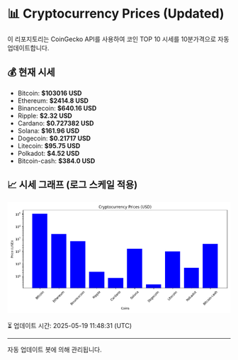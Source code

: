 
# 📊 Cryptocurrency Prices (Updated)

이 리포지토리는 CoinGecko API를 사용하여 코인 TOP 10 시세를 10분가격으로 자동 업데이트합니다.

## 💰 현재 시세
- Bitcoin: **$103016 USD**
- Ethereum: **$2414.8 USD**
- Binancecoin: **$640.16 USD**
- Ripple: **$2.32 USD**
- Cardano: **$0.727382 USD**
- Solana: **$161.96 USD**
- Dogecoin: **$0.21717 USD**
- Litecoin: **$95.75 USD**
- Polkadot: **$4.52 USD**
- Bitcoin-cash: **$384.0 USD**

## 📈 시세 그래프 (로그 스케일 적용)
![Crypto Prices](crypto_prices.png)

⏳ 업데이트 시간: 2025-05-19 11:48:31 (UTC)

---
자동 업데이트 봇에 의해 관리됩니다.
